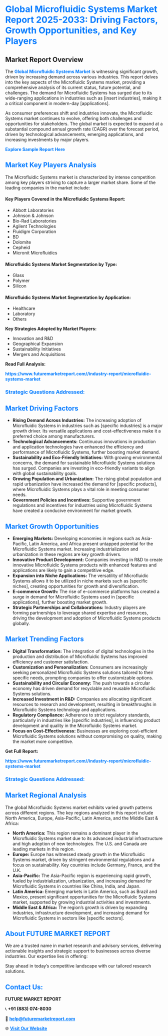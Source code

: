 <h1 style="color: #007BFF;">Global Microfluidic Systems Market Report 2025-2033: Driving Factors, Growth Opportunities, and Key Players</h1>

<section id="overview">
<h2>Market Report Overview</h2>
<p>The <a href="https://www.futuremarketreport.com//industry-report/microfluidic-systems-market" style="color: #007BFF; text-decoration: none;"><strong>Global Microfluidic Systems Market</strong></a> is witnessing significant growth, driven by increasing demand across various industries. This report delves into the key aspects of the Microfluidic Systems market, providing a comprehensive analysis of its current status, future potential, and challenges. The demand for Microfluidic Systems has surged due to its wide-ranging applications in industries such as [insert industries], making it a critical component in modern-day [applications].</p>
<p>As consumer preferences shift and industries innovate, the Microfluidic Systems market continues to evolve, offering both challenges and opportunities for stakeholders. The global market is expected to expand at a substantial compound annual growth rate (CAGR) over the forecast period, driven by technological advancements, emerging applications, and increasing investments by major players.</p>
</section>

<section id="overview">
<p><a href="https://www.futuremarketreport.com//request-sample/reportId=77028" style="color: #007BFF; text-decoration: none;"><strong>Explore Sample Report Here</strong></a></p>
</section>

<section id="key-players">
<h2 style="color: #007BFF;">Market Key Players Analysis</h2>
<p>The Microfluidic Systems market is characterized by intense competition among key players striving to capture a larger market share. Some of the leading companies in the market include:</p>
<h4>Key Players Covered in the Microfluidic Systems Report:</h4>
<ul><li>Abbott Laboratories</li><li>Johnson &amp; Johnson</li><li>Bio-Rad Laboratories</li><li>Agilent Technologies</li><li>Fluidigm Corporation</li><li>BD</li><li>Dolomite</li><li>Cepheid</li><li>Micronit Microfluidics</li></ul>
<h4>Microfluidic Systems Market Segmentation by Type:</h4>
<ul><li>Glass</li><li>Polymer</li><li>Silicon</li></ul>

<h4>Microfluidic Systems Market Segmentation by Application:</h4>
<ul><li>Healthcare</li><li>Laboratory</li><li>Others</li></ul>
<p><strong>Key Strategies Adopted by Market Players:</strong></p>
<ul>
<li>Innovation and R&D</li>
<li>Geographical Expansion</li>
<li>Sustainability Initiatives</li>
<li>Mergers and Acquisitions</li>
</ul>
</section>

<section>
<p><strong>Read Full Analysis: </strong></p><a href="https://www.futuremarketreport.com//industry-report/microfluidic-systems-market" style="color: #007BFF; text-decoration: none;"><strong>https://www.futuremarketreport.com//industry-report/microfluidic-systems-market</strong></a>
<h3 style="color: #007BFF;">Strategic Questions Addressed:</h3>
</section>

<section id="driving-factors">
<h2 style="color: #007BFF;">Market Driving Factors</h2>
<ul>
<li><strong>Rising Demand Across Industries:</strong> The increasing adoption of Microfluidic Systems in industries such as [specific industries] is a major growth driver. Its versatile applications and cost-effectiveness make it a preferred choice among manufacturers.</li>
<li><strong>Technological Advancements:</strong> Continuous innovations in production and application technologies have enhanced the efficiency and performance of Microfluidic Systems, further boosting market demand.</li>
<li><strong>Sustainability and Eco-Friendly Initiatives:</strong> With growing environmental concerns, the demand for sustainable Microfluidic Systems solutions has surged. Companies are investing in eco-friendly variants to align with global sustainability goals.</li>
<li><strong>Growing Population and Urbanization:</strong> The rising global population and rapid urbanization have increased the demand for [specific products], where Microfluidic Systems plays a vital role in meeting consumer needs.</li>
<li><strong>Government Policies and Incentives:</strong> Supportive government regulations and incentives for industries using Microfluidic Systems have created a conducive environment for market growth.</li>
</ul>
</section>

<section id="growth-opportunities">
<h2 style="color: #007BFF;">Market Growth Opportunities</h2>
<ul>
<li><strong>Emerging Markets:</strong> Developing economies in regions such as Asia-Pacific, Latin America, and Africa present untapped potential for the Microfluidic Systems market. Increasing industrialization and urbanization in these regions are key growth drivers.</li>
<li><strong>Innovative Product Development:</strong> Companies investing in R&D to create innovative Microfluidic Systems products with enhanced features and applications are likely to gain a competitive edge.</li>
<li><strong>Expansion into Niche Applications:</strong> The versatility of Microfluidic Systems allows it to be utilized in niche markets such as [specific niches], creating opportunities for growth and diversification.</li>
<li><strong>E-commerce Growth:</strong> The rise of e-commerce platforms has created a surge in demand for Microfluidic Systems used in [specific applications], further boosting market growth.</li>
<li><strong>Strategic Partnerships and Collaborations:</strong> Industry players are forming partnerships to leverage shared expertise and resources, driving the development and adoption of Microfluidic Systems products globally.</li>
</ul>
</section>

<section id="trending-factors">
<h2 style="color: #007BFF;">Market Trending Factors</h2>
<ul>
<li><strong>Digital Transformation:</strong> The integration of digital technologies in the production and distribution of Microfluidic Systems has improved efficiency and customer satisfaction.</li>
<li><strong>Customization and Personalization:</strong> Consumers are increasingly seeking personalized Microfluidic Systems solutions tailored to their specific needs, prompting companies to offer customizable options.</li>
<li><strong>Sustainability and Circular Economy:</strong> The push towards a circular economy has driven demand for recyclable and reusable Microfluidic Systems solutions.</li>
<li><strong>Increased Investment in R&D:</strong> Companies are allocating significant resources to research and development, resulting in breakthroughs in Microfluidic Systems technology and applications.</li>
<li><strong>Regulatory Compliance:</strong> Adherence to strict regulatory standards, particularly in industries like [specific industries], is influencing product development and quality in the Microfluidic Systems market.</li>
<li><strong>Focus on Cost-Effectiveness:</strong> Businesses are exploring cost-efficient Microfluidic Systems solutions without compromising on quality, making the market more competitive.</li>
</ul>
</section>

<section>
<p><strong>Get Full Report: </strong></p><a href="https://www.futuremarketreport.com//industry-report/microfluidic-systems-market" style="color: #007BFF; text-decoration: none;"><strong>https://www.futuremarketreport.com//industry-report/microfluidic-systems-market</strong></a>
<h3 style="color: #007BFF;">Strategic Questions Addressed:</h3>
</section>


<section id="regional-analysis">
<h2 style="color: #007BFF;">Market Regional Analysis</h2>
<p>The global Microfluidic Systems market exhibits varied growth patterns across different regions. The key regions analyzed in this report include North America, Europe, Asia-Pacific, Latin America, and the Middle East & Africa:</p>
<ul>
<li><strong>North America:</strong> This region remains a dominant player in the Microfluidic Systems market due to its advanced industrial infrastructure and high adoption of new technologies. The U.S. and Canada are leading markets in this region.</li>
<li><strong>Europe:</strong> Europe has witnessed steady growth in the Microfluidic Systems market, driven by stringent environmental regulations and a focus on sustainability. Key countries include Germany, France, and the U.K.</li>
<li><strong>Asia-Pacific:</strong> The Asia-Pacific region is experiencing rapid growth, fueled by industrialization, urbanization, and increasing demand for Microfluidic Systems in countries like China, India, and Japan.</li>
<li><strong>Latin America:</strong> Emerging markets in Latin America, such as Brazil and Mexico, present significant opportunities for the Microfluidic Systems market, supported by growing industrial activities and investments.</li>
<li><strong>Middle East & Africa:</strong> The region’s growth is driven by expanding industries, infrastructure development, and increasing demand for Microfluidic Systems in sectors like [specific sectors].</li>
</ul>
</section>

<footer>
<h2 style="color: #007BFF;">About FUTURE MARKET REPORT</h2>
<p>We are a trusted name in market research and advisory services, delivering actionable insights and strategic support to businesses across diverse industries. Our expertise lies in offering:</p>

<p>Stay ahead in today’s competitive landscape with our tailored research solutions.</p>

<h2 style="color: #007BFF;">Contact Us:</h2>
<p><strong>FUTURE MARKET REPORT</strong></p>
<p>📞 <strong>+91 (883) 074-8030</strong></p>
<p>📧 <strong><a href="mailto:help@futuremarketreport.com" style="color: #007BFF;">help@futuremarketreport.com</a></strong></p>
<p>🌐 <strong><a href="https://www.futuremarketreport.com/" style="color: #007BFF;">Visit Our Website</a></strong></p>
</footer>